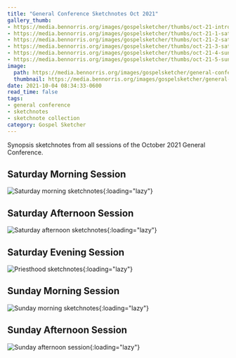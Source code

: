 ```yaml
---
title: "General Conference Sketchnotes Oct 2021"
gallery_thumb:
- https://media.bennorris.org/images/gospelsketcher/thumbs/oct-21-intro.jpg
- https://media.bennorris.org/images/gospelsketcher/thumbs/oct-21-1-sat-am.jpg
- https://media.bennorris.org/images/gospelsketcher/thumbs/oct-21-2-sat-pm.jpg
- https://media.bennorris.org/images/gospelsketcher/thumbs/oct-21-3-sat-eve.jpg
- https://media.bennorris.org/images/gospelsketcher/thumbs/oct-21-4-sun-am.jpg
- https://media.bennorris.org/images/gospelsketcher/thumbs/oct-21-5-sun-pm.jpg
image:
  path: https://media.bennorris.org/images/gospelsketcher/general-conference/oct-2021/oct-21-intro.jpg
  thumbnail: https://media.bennorris.org/images/gospelsketcher/general-conference/oct-2021/thumbnails/oct-21-intro.jpg
date: 2021-10-04 08:34:33-0600
read_time: false
tags:
- general conference
- sketchnotes
- sketchnote collection
category: Gospel Sketcher
---
```


Synopsis sketchnotes from all sessions of the October 2021 General Conference.

## Saturday Morning Session

![Saturday morning sketchnotes](https://media.bennorris.org/images/gospelsketcher/general-conference/oct-2021/oct-21-1-sat-am.jpg){:loading="lazy"}

## Saturday Afternoon Session

![Saturday afternoon sketchnotes](https://media.bennorris.org/images/gospelsketcher/general-conference/oct-2021/oct-21-2-sat-pm.jpg){:loading="lazy"}

## Saturday Evening Session

![Priesthood sketchnotes](https://media.bennorris.org/images/gospelsketcher/general-conference/oct-2021/oct-21-3-eve.jpg){:loading="lazy"}

## Sunday Morning Session

![Sunday morning sketchnotes](https://media.bennorris.org/images/gospelsketcher/general-conference/oct-2021/oct-21-4-sun-am.jpg){:loading="lazy"}

## Sunday Afternoon Session

![Sunday afternoon session](https://media.bennorris.org/images/gospelsketcher/general-conference/oct-2021/oct-21-5-sun-pm.jpg){:loading="lazy"}

